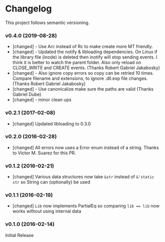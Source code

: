 # Changelog

This project follows semantic versioning.

### v0.4.0 (2019-08-28)

- [changed] - Use Arc instead of Rc to make create more MT friendly.
- [changed] - Updated the notify & libloading dependencies.
              On Linux if the library file (inode) is deleted then inotify will stop sending events. I think it is better to watch the parent folder.
              Also only reload on CLOSE_WRITE and CREATE events.  (Thanks Robert Gabriel Jakabosky)
- [changed] - Also ignore copy errors so copy can be retried 10 times. Compare filename and extensions, to ignore .dll.exp file changes. (Thanks Robert Gabriel Jakabosky)
- [changed] - Use canonicalize make sure the paths are valid (Thanks Gabriel Dube)
- [changed] - minor clean ups

### v0.2.1 (2017-02-08)

- [changed] Updated libloading to 0.3.0

### v0.2.0 (2016-02-28)

- [changed] All errors now uses a Error enum instead of a string. Thanks to Victor M. Suarez for this PR.

### v0.1.2 (2016-02-21)

- [changed] Various data structures now take ```&str``` instead of ```&'static str``` so String can (optionally) be used

### v0.1.1 (2016-02-19)

- [changed] ```Lib``` now implements PartialEq so comparing ```lib == lib``` now works without using internal data

### v0.1.0 (2016-02-14)

Initial Release

